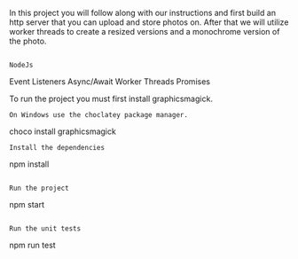 In this project you will follow along with our instructions and first build an http server that you can upload and store photos on. After that we will utilize worker threads to create a resized versions and a monochrome version of the photo.
```

NodeJs
```
Event Listeners
Async/Await
Worker Threads
Promises

To run the project you must first install graphicsmagick.
```
On Windows use the choclatey package manager.
```
choco install graphicsmagick
```
Install the dependencies
```
npm install
```

Run the project
```
npm start
```

Run the unit tests
```
npm run test
```


